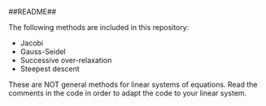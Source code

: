 ##README##

The following methods are included in this repository:

- Jacobi
- Gauss-Seidel
- Successive over-relaxation
- Steepest descent

These are NOT general methods for linear systems of equations.
Read the comments in the code in order to adapt the code to
your linear system.
